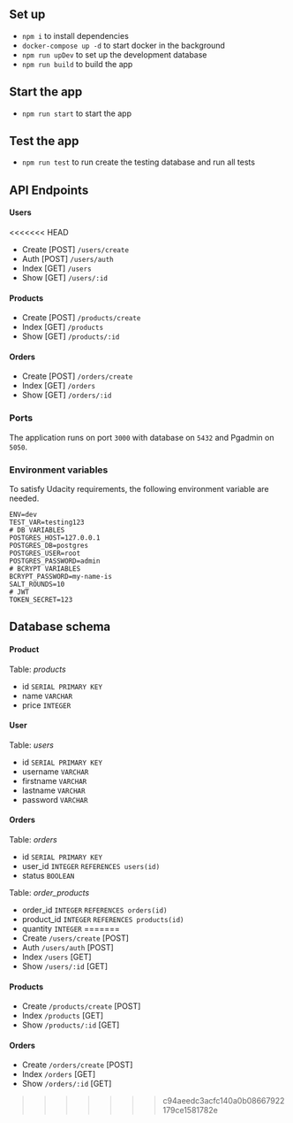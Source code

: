 ## Set up

- `npm i` to install dependencies
- `docker-compose up -d` to start docker in the background
- `npm run upDev` to set up the development database
- `npm run build` to build the app

## Start the app
- `npm run start` to start the app


## Test the app

- `npm run test` to run create the testing database and run all tests

## API Endpoints

#### Users
<<<<<<< HEAD
- Create [POST] `/users/create`  
- Auth [POST] `/users/auth`  
- Index [GET] `/users`  
- Show [GET] `/users/:id`  

#### Products
- Create [POST] `/products/create`  
- Index [GET] `/products` 
- Show [GET] `/products/:id` 

#### Orders
- Create [POST] `/orders/create`  
- Index [GET] `/orders`  
- Show [GET] `/orders/:id`  

### Ports
The application runs on port `3000` with database on `5432` and Pgadmin on `5050`.

### Environment variables 
To satisfy Udacity requirements, the following environment variable are needed.
```
ENV=dev
TEST_VAR=testing123
# DB VARIABLES
POSTGRES_HOST=127.0.0.1
POSTGRES_DB=postgres
POSTGRES_USER=root
POSTGRES_PASSWORD=admin
# BCRYPT VARIABLES
BCRYPT_PASSWORD=my-name-is
SALT_ROUNDS=10
# JWT
TOKEN_SECRET=123
```
## Database schema
#### Product
Table: *products*
- id `SERIAL PRIMARY KEY`
- name `VARCHAR`
- price `INTEGER`

#### User
Table: *users*
- id `SERIAL PRIMARY KEY`
- username `VARCHAR`
- firstname `VARCHAR`
- lastname `VARCHAR`
- password `VARCHAR`

#### Orders
Table: *orders*
- id `SERIAL PRIMARY KEY`
- user_id `INTEGER` `REFERENCES users(id)`
- status `BOOLEAN`

Table: *order_products*
- order_id `INTEGER` `REFERENCES orders(id)` 
- product_id `INTEGER` `REFERENCES products(id)`
- quantity `INTEGER`
=======
- Create `/users/create` [POST] 
- Auth `/users/auth` [POST] 
- Index `/users` [GET] 
- Show `/users/:id` [GET] 

#### Products
- Create `/products/create` [POST] 
- Index `/products` [GET]
- Show `/products/:id` [GET]

#### Orders
- Create `/orders/create` [POST] 
- Index `/orders` [GET] 
- Show `/orders/:id` [GET] 
>>>>>>> c94aeedc3acfc140a0b08667922179ce1581782e
